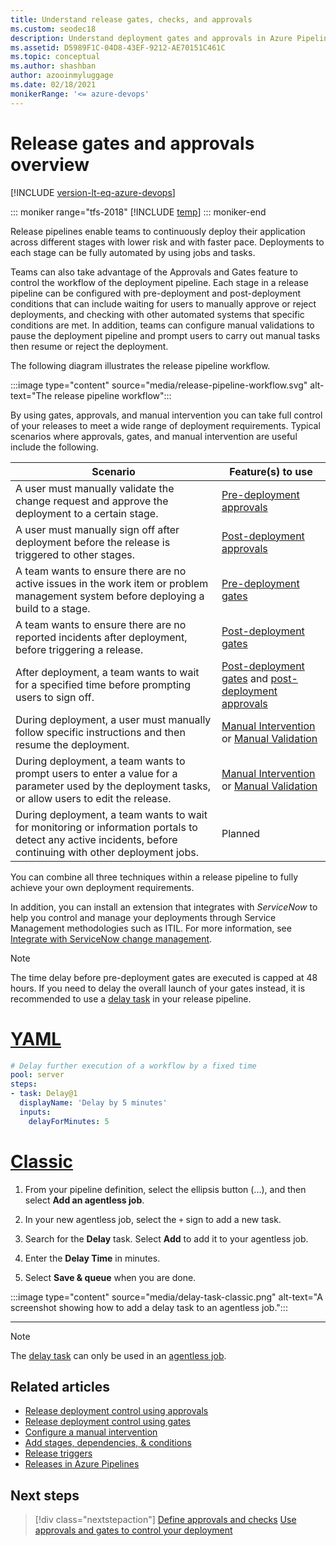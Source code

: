```yaml
---
title: Understand release gates, checks, and approvals
ms.custom: seodec18
description: Understand deployment gates and approvals in Azure Pipelines
ms.assetid: D5989F1C-04D8-43EF-9212-AE70151C461C
ms.topic: conceptual
ms.author: shashban
author: azooinmyluggage
ms.date: 02/18/2021
monikerRange: '<= azure-devops'
---
```


# Release gates and approvals overview

[!INCLUDE [version-lt-eq-azure-devops](../../../includes/version-lt-eq-azure-devops.md)]

::: moniker range="tfs-2018"
[!INCLUDE [temp](../../includes/concept-rename-note.md)]
::: moniker-end

Release pipelines enable teams to continuously deploy their application across different stages with lower risk and with faster pace. Deployments to each stage can be fully automated by using jobs and tasks.

Teams can also take advantage of the Approvals and Gates feature to control the workflow of the deployment pipeline. Each stage in a release pipeline can be configured with pre-deployment and post-deployment conditions that can include waiting for users to manually approve or reject deployments, and checking with other automated systems that specific conditions are met. In addition, teams can configure manual validations to pause the deployment pipeline and prompt users to carry out manual tasks then resume or reject the deployment.

The following diagram illustrates the release pipeline workflow.

:::image type="content" source="media/release-pipeline-workflow.svg" alt-text="The release pipeline workflow":::

By using gates, approvals, and manual intervention you can take full control of your releases to meet a wide range of deployment requirements. Typical scenarios where approvals, gates, and manual intervention are useful include the following.

<a name="scenarios"></a>

| Scenario | Feature(s) to use |
| --- | --- |
| A user must manually validate the change request and approve the deployment to a certain stage. | [Pre-deployment approvals](approvals.md) |
| A user must manually sign off after deployment before the release is triggered to other stages. | [Post-deployment approvals](approvals.md) |
| A team wants to ensure there are no active issues in the work item or problem management system before deploying a build to a stage.  | [Pre-deployment gates](gates.md) |
| A team wants to ensure there are no reported incidents after deployment, before triggering a release. | [Post-deployment gates](gates.md) |
| After deployment, a team wants to wait for a specified time before prompting users to sign off. | [Post-deployment gates](gates.md) and [post-deployment approvals](approvals.md) |
| During deployment, a user must manually follow specific instructions and then resume the deployment. | [Manual Intervention](../deploy-using-approvals.md#set-up-manual-intervention) or [Manual Validation](../deploy-using-approvals.md#set-up-manual-validation)| 
| During deployment, a team wants to prompt users to enter a value for a parameter used by the deployment tasks, or allow users to edit the release. | [Manual Intervention](../deploy-using-approvals.md#set-up-manual-intervention) or [Manual Validation](../deploy-using-approvals.md#set-up-manual-validation) | 
| During deployment, a team wants to wait for monitoring or information portals to detect any active incidents, before continuing with other deployment jobs.  | Planned | 

You can combine all three techniques within a release pipeline to fully achieve your own deployment requirements.

In addition, you can install an extension that integrates with *ServiceNow* to help you control and manage your deployments through Service Management methodologies such as ITIL. For more information, see [Integrate with ServiceNow change management](servicenow.md).

> [!NOTE]
> The time delay before pre-deployment gates are executed is capped at 48 hours. If you need to delay the overall launch of your gates instead, it is recommended to use a [delay task](../../tasks/utility/delay.md) in your release pipeline.

# [YAML](#tab/yaml)

```YAML
# Delay further execution of a workflow by a fixed time
pool: server
steps:
- task: Delay@1
  displayName: 'Delay by 5 minutes'
  inputs:
    delayForMinutes: 5
```

# [Classic](#tab/classic)

1. From your pipeline definition, select the ellipsis button (...), and then select **Add an agentless job**.

1. In your new agentless job, select the `+` sign to add a new task.

1. Search for the **Delay** task. Select **Add** to add it to your agentless job.

1. Enter the **Delay Time**  in minutes.

1. Select **Save & queue** when you are done.

:::image type="content" source="media/delay-task-classic.png" alt-text="A screenshot showing how to add a delay task to an agentless job.":::

---

> [!NOTE]
> The [delay task](../../tasks/utility/delay.md) can only be used in an [agentless job](../../process/phases.md#server-jobs).
 
## Related articles

- [Release deployment control using approvals](approvals.md)
- [Release deployment control using gates](gates.md)
- [Configure a manual intervention](../deploy-using-approvals.md#set-up-manual-intervention)
- [Add stages, dependencies, & conditions](../../process/stages.md)
- [Release triggers](../triggers.md)
- [Releases in Azure Pipelines](../releases.md)

## Next steps

> [!div class="nextstepaction"]
> [Define approvals and checks](../../process/approvals.md)
> [Use approvals and gates to control your deployment](../deploy-using-approvals.md)